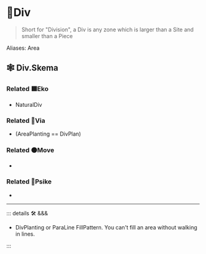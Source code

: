 # 🔻<via>Div</via>

> Short for "Division", a Div is any zone which is larger than a Site and smaller than a Piece

Aliases: Area

## 🕸 Div.Skema

### Related 🟩<eko>Eko</eko>

- NaturalDiv

### Related 🔻<via>Via</via>

- (AreaPlanting == DivPlan)

### Related 🟠<move>Move</move>

-

### Related 💜<psike>Psike</psike>

-

---

<!-- =================================================== -->
<!-- =================================================== -->
<!-- =================================================== -->
<!-- =================================================== -->
<!-- =================================================== -->
::: details 🛠 <dev>&&&</dev>

- DivPlanting or ParaLine FillPattern. You can't fill an area without walking in lines.

:::
